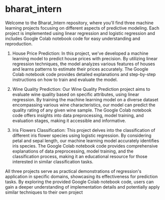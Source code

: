 # bharat_intern
Welcome to the Bharat_Intern repository, where you'll find three machine learning projects focusing on different aspects of predictive modeling. Each project is implemented using linear regression and logistic regression and includes Google Colab notebook code for easy understanding and reproduction.

1. House Price Prediction:
In this project, we've developed a machine learning model to predict house prices with precision. By utilizing linear regression techniques, the model analyzes various features of houses and learns patterns to estimate their prices accurately. The Google Colab notebook code provides detailed explanations and step-by-step instructions on how to train and evaluate the model.

2. Wine Quality Prediction:
Our Wine Quality Prediction project aims to evaluate wine quality based on specific attributes, using linear regression. By training the machine learning model on a diverse dataset encompassing various wine characteristics, our model can predict the quality rating of any given wine sample. The Google Colab notebook code offers insights into data preprocessing, model training, and evaluation stages, making it accessible and informative.

3. Iris Flowers Classification:
This project delves into the classification of different iris flower species using logistic regression. By considering petal and sepal length, our machine learning model accurately identifies iris species. The Google Colab notebook code provides comprehensive explanations of data preprocessing, model training, and the classification process, making it an educational resource for those interested in similar classification tasks.

All three projects serve as practical demonstrations of regression's application in specific domains, showcasing its effectiveness for prediction tasks. By exploring the provided Google Colab notebook code, users can gain a deeper understanding of implementation details and potentially apply similar techniques to their own project





